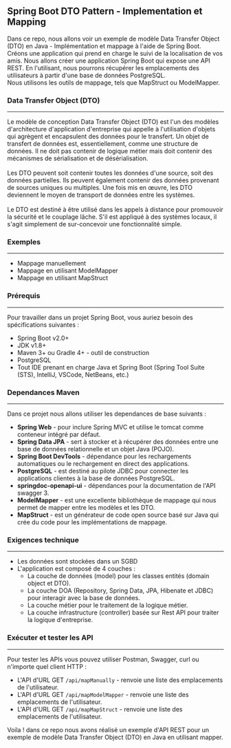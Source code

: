 ## Spring Boot DTO Pattern - Implementation et Mapping
Dans ce repo, nous allons voir un exemple de modèle Data Transfer Object (DTO) en Java - Implémentation et mappage à l'aide de Spring Boot.<br/>
Créons une application qui prend en charge le suivi de la localisation de vos amis. Nous allons créer une application Spring Boot qui expose une API REST. En l'utilisant, nous pourrons récupérer les emplacements des utilisateurs à partir d'une base de données PostgreSQL.<br/>
Nous utilisons les outils de mappage, tels que MapStruct ou ModelMapper.

### Data Transfer Object (DTO)
---
Le modèle de conception Data Transfer Object (DTO) est l'un des modèles d'architecture d'application d'entreprise qui appelle à l'utilisation d'objets qui agrègent et encapsulent des données pour le transfert. Un objet de transfert de données est, essentiellement, comme une structure de données. Il ne doit pas contenir de logique métier mais doit contenir des mécanismes de sérialisation et de désérialisation.<br/><br/>
Les DTO peuvent soit contenir toutes les données d'une source, soit des données partielles. Ils peuvent également contenir des données provenant de sources uniques ou multiples. Une fois mis en œuvre, les DTO deviennent le moyen de transport de données entre les systèmes.<br/><br/>
Le DTO est destiné à être utilisé dans les appels à distance pour promouvoir la sécurité et le couplage lâche. S'il est appliqué à des systèmes locaux, il s'agit simplement de sur-concevoir une fonctionnalité simple.

### Exemples
---
* Mappage manuellement
* Mappage en utilisant ModelMapper 
* Mappage en utilisant MapStruct

### Prérequis
---
Pour travailler dans un projet Spring Boot, vous auriez besoin des spécifications suivantes :<br/>
- Spring Boot v2.0+<br/>
- JDK v1.8+<br/>
- Maven 3+ ou Gradle 4+ - outil de construction<br/>
- PostgreSQL
- Tout IDE prenant en charge Java et Spring Boot (Spring Tool Suite (STS), IntelliJ, VSCode, NetBeans, etc.)<br/>

### Dependances Maven
---
Dans ce projet nous allons utiliser les dependances de base suivants :
* **Spring Web** - pour inclure Spring MVC et utilise le tomcat comme conteneur intégré par défaut.
* **Spring Data JPA** - sert à stocker et à récupérer des données entre une base de données relationnelle et un objet Java (POJO).
* **Spring Boot DevTools** - dépendance pour les rechargements automatiques ou le rechargement en direct des applications.
* **PostgreSQL** - est destiné au pilote JDBC pour connecter les applications clientes à la base de données PostgreSQL.
* **springdoc-openapi-ui** - dépendances pour la documentation de l'API swagger 3.
* **ModelMapper** - est une excellente bibliothèque de mappage qui nous permet de mapper entre les modèles et les DTO.
* **MapStruct** - est un générateur de code open source basé sur Java qui crée du code pour les implémentations de mappage.

### Exigences technique
---
- Les données sont stockées dans un SGBD<br/>
- L'application est composé de 4 couches :<br/>
    - La couche de données (model) pour les classes entités (domain object et DTO).<br/>
    - La couche DOA (Repository, Spring Data, JPA, Hibenate et JDBC) pour interagir avec la base de données.<br/>
    - La couche métier pour le traitement de la logique métier.<br/>
    - La couche infrastructure (controller)  basée sur Rest API pour traiter la logique d'entreprise.

### Exécuter et tester les API
---
Pour tester les APIs vous pouvez utiliser Postman, Swagger, curl ou n'importe quel client HTTP :
* L'API d'URL GET `/api/mapManually` - renvoie une liste des emplacements de l'utilisateur.
* L'API d'URL GET `/api/mapModelMapper` - renvoie une liste des emplacements de l'utilisateur.
* L'API d'URL GET `/api/mapMapStruct` - renvoie une liste des emplacements de l'utilisateur.

Voila ! dans ce repo nous avons réalisé un exemple d'API REST pour un exemple de modèle Data Transfer Object (DTO) en Java en utilisant mapper.